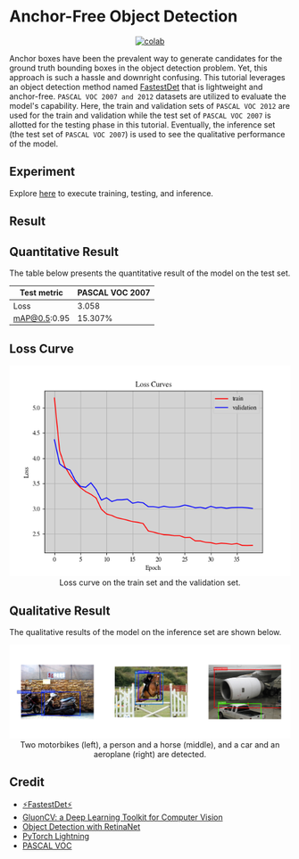 # Anchor-Free Object Detection


 <div align="center">
    <a href="https://colab.research.google.com/github/reshalfahsi/anchor-free-object-detection/blob/master/AnchorFreeObjectDetection.ipynb"><img src="https://colab.research.google.com/assets/colab-badge.svg" alt="colab"></a>
    <br />
 </div>


Anchor boxes have been the prevalent way to generate candidates for the ground truth bounding boxes in the object detection problem. Yet, this approach is such a hassle and downright confusing. This tutorial leverages an object detection method named [FastestDet](https://github.com/dog-qiuqiu/FastestDet) that is lightweight and anchor-free. ``PASCAL VOC 2007 and 2012`` datasets are utilized to evaluate the model's capability. Here, the train and validation sets of ``PASCAL VOC 2012`` are used for the train and validation while the test set of ``PASCAL VOC 2007`` is allotted for the testing phase in this tutorial. Eventually, the inference set (the test set of ``PASCAL VOC 2007``) is used to see the qualitative performance of the model.


## Experiment


Explore [here](https://github.com/reshalfahsi/anchor-free-object-detection/blob/master/AnchorFreeObjectDetection.ipynb) to execute training, testing, and inference.


## Result

## Quantitative Result

The table below presents the quantitative result of the model on the test set.

Test metric | PASCAL VOC 2007
------------ | -------------
Loss |  3.058
mAP@0.5:0.95 | 15.307%


## Loss Curve

<p align="center"> <img src="https://github.com/reshalfahsi/anchor-free-object-detection/blob/master/assets/loss_curve.png" alt="loss_curve" > <br /> Loss curve on the train set and the validation set. </p>


## Qualitative Result

The qualitative results of the model on the inference set are shown below.

<p align="center"> <img src="https://github.com/reshalfahsi/anchor-free-object-detection/blob/master/assets/qualitative_result.png" alt="qualitative_result" > <br /> Two motorbikes (left), a person and a horse (middle), and a car and an aeroplane (right) are detected. </p>


## Credit

- [⚡FastestDet⚡](https://github.com/dog-qiuqiu/FastestDet)
- [GluonCV: a Deep Learning Toolkit for Computer Vision](https://cv.gluon.ai/contents.html)
- [Object Detection with RetinaNet](https://keras.io/examples/vision/retinanet/)
- [PyTorch Lightning](https://lightning.ai/docs/pytorch/latest/)
- [PASCAL VOC](http://host.robots.ox.ac.uk/pascal/VOC/)
